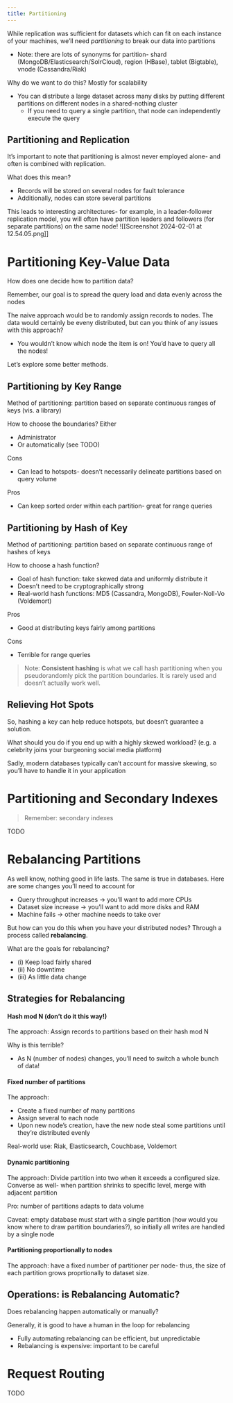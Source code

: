 ```yaml
---
title: Partitioning
---
```

While replication was sufficient for datasets which can fit on each instance of your machines, we’ll need *partitioning* to break our data into partitions
- Note: there are lots of synonyms for partition- shard (MongoDB/Elasticsearch/SolrCloud), region (HBase), tablet (Bigtable), vnode (Cassandra/Riak)

Why do we want to do this? Mostly for scalability
- You can distribute a large dataset across many disks by putting different partitions on different nodes in a shared-nothing cluster
	- If you need to query a single partition, that node can independently execute the query

## Partitioning and Replication

It’s important to note that partitioning is almost never employed alone- and often is combined with replication. 

What does this mean?
- Records will be stored on several nodes for fault tolerance
- Additionally, nodes can store several partitions

This leads to interesting architectures- for example, in a leader-follower replication model, you will often have partition leaders and followers (for separate partitions) on the same node!
![[Screenshot 2024-02-01 at 12.54.05.png]]
# Partitioning Key-Value Data

How does one decide how to partition data?

Remember, our goal is to spread the query load and data evenly across the nodes

The naive approach would be to randomly assign records to nodes. The data would certainly be eveny distributed, but can you think of any issues with this approach?
- You wouldn’t know which node the item is on! You’d have to query all the nodes!

Let’s explore some better methods.
## Partitioning by Key Range
Method of partitioning: partition based on separate continuous ranges of keys (vis. a library)

How to choose the boundaries?  Either
- Administrator 
- Or automatically (see TODO)

Cons
- Can lead to hotspots- doesn’t necessarily delineate partitions based on query volume

Pros
- Can keep sorted order within each partition- great for range queries

## Partitioning by Hash of Key
Method of partitioning: partition based on separate continuous range of hashes of keys

How to choose a hash function?
- Goal of hash function: take skewed data and uniformly distribute it
- Doesn’t need to be cryptographically strong
- Real-world hash functions: MD5 (Cassandra, MongoDB), Fowler-Noll-Vo (Voldemort)

Pros
- Good at distributing keys fairly among partitions

Cons
- Terrible for range queries

> Note: **Consistent hashing** is what we call hash partitioning when you pseudorandomly pick the partition boundaries. It is rarely used and doesn’t actually work well.


## Relieving Hot Spots
So, hashing a key can help reduce hotspots, but doesn’t guarantee a solution.

What should you do if you end up with a highly skewed workload? (e.g. a celebrity joins your burgeoning social media platform)

Sadly, modern databases typically can’t account for massive skewing, so you’ll have to handle it in your application

# Partitioning and Secondary Indexes


> Remember: secondary indexes 

TODO


# Rebalancing Partitions

As well know, nothing good in life lasts. The same is true in databases. Here are some changes you’ll need to account for 
- Query throughput increases → you’ll want to add more CPUs
- Dataset size increase → you’ll want to add more disks and RAM
- Machine fails → other machine needs to take over

But how can you do this when you have your distributed nodes? Through a process called **rebalancing**.

What are the goals for rebalancing?
- (i) Keep load fairly shared 
- (ii) No downtime
- (iii) As little data change

## Strategies for Rebalancing

#### Hash mod N (don’t do it this way!)
The approach: Assign records to partitions based on their hash mod N

Why is this terrible? 
- As N (number of nodes) changes, you’ll need to switch a whole bunch of data!

#### Fixed number of partitions
The approach: 
- Create a fixed number of many partitions
- Assign several to each node
- Upon new node’s creation, have the new node steal some partitions until they’re distributed evenly

Real-world use: Riak, Elasticsearch, Couchbase, Voldemort
#### Dynamic partitioning
The approach: Divide partition into two when it exceeds a configured size. Converse as well- when partition shrinks to specific level, merge with adjacent partition

Pro: number of partitions adapts to data volume

Caveat: empty database must start with a single partition (how would you know where to draw partition boundaries?), so initially all writes are handled by a single node

#### Partitioning proportionally to nodes
The approach: have a fixed number of partitioner per node- thus, the size of each partition grows proprtionally to dataset size.

## Operations: is Rebalancing Automatic?
Does rebalancing happen automatically or manually?

Generally, it is good to have a human in the loop for rebalancing
- Fully automating rebalancing can be efficient, but unpredictable
- Rebalancing is expensive: important to be careful


# Request Routing
TODO